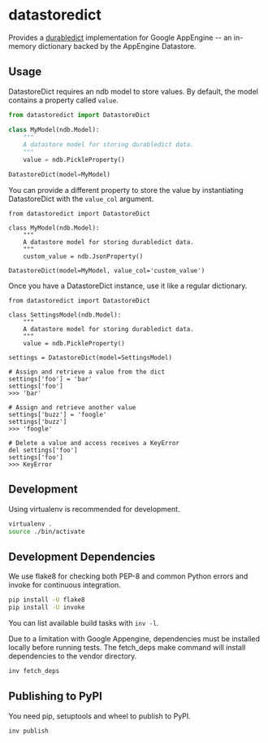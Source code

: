 # datastoredict

Provides a [durabledict](https://github.com/disqus/durabledict) implementation
for Google AppEngine -- an in-memory dictionary backed by the AppEngine
Datastore.

## Usage

DatastoreDict requires an ndb model to store values. By default, the model
contains a property called `value`.

```python
from datastoredict import DatastoreDict

class MyModel(ndb.Model):
    """
    A datastore model for storing durabledict data.
    """
    value = ndb.PickleProperty()

DatastoreDict(model=MyModel)
```

You can provide a different property to store the value by instantiating
DatastoreDict with the `value_col` argument.

```
from datastoredict import DatastoreDict

class MyModel(ndb.Model):
    """
    A datastore model for storing durabledict data.
    """
    custom_value = ndb.JsonProperty()

DatastoreDict(model=MyModel, value_col='custom_value')
```

Once you have a DatastoreDict instance, use it like a regular dictionary.

```
from datastoredict import DatastoreDict

class SettingsModel(ndb.Model):
    """
    A datastore model for storing durabledict data.
    """
    value = ndb.PickleProperty()

settings = DatastoreDict(model=SettingsModel)

# Assign and retrieve a value from the dict
settings['foo'] = 'bar'
settings['foo']
>>> 'bar'

# Assign and retrieve another value
settings['buzz'] = 'foogle'
settings['buzz']
>>> 'foogle'

# Delete a value and access receives a KeyError
del settings['foo']
settings['foo']
>>> KeyError
```

## Development

Using virtualenv is recommended for development.

```bash
virtualenv .
source ./bin/activate
```

## Development Dependencies

We use flake8 for checking both PEP-8 and common Python errors and invoke for
continuous integration.

```bash
pip install -U flake8
pip install -U invoke
```

You can list available build tasks with `inv -l`.

Due to a limitation with Google Appengine, dependencies must be installed
locally before running tests. The fetch_deps make command will install
dependencies to the vendor directory.

```bash
inv fetch_deps
```


## Publishing to PyPI
You need pip, setuptools and wheel to publish to PyPI.

```
inv publish
```
